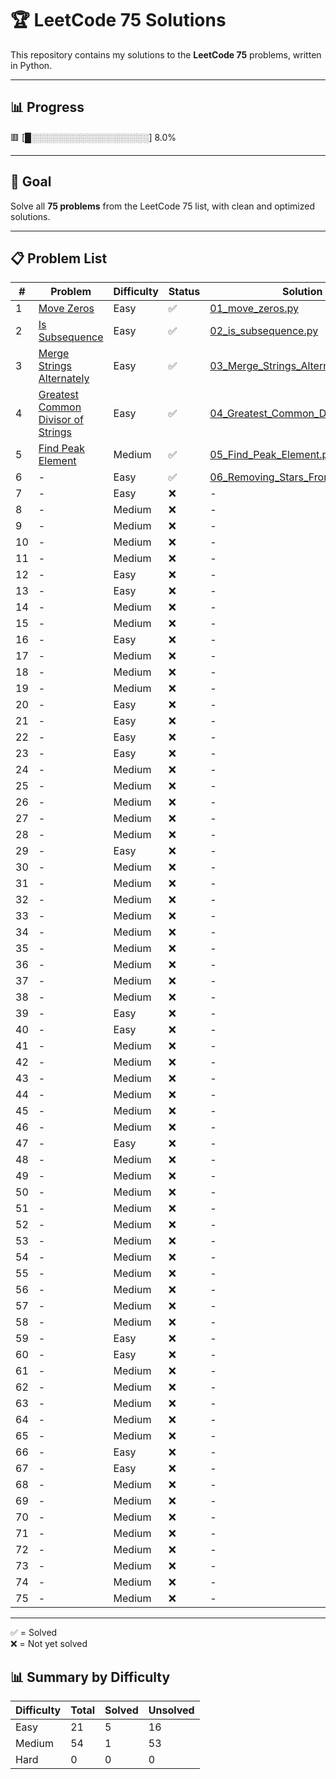 # 🏆 LeetCode 75 Solutions

This repository contains my solutions to the **LeetCode 75** problems, written in Python.

---

## 📊 Progress
🟥 [█░░░░░░░░░░░░░░░░░░░] 8.0%

---

## 🎯 Goal

Solve all **75 problems** from the LeetCode 75 list, with clean and optimized solutions.

---

## 📋 Problem List

| #   | Problem                                | Difficulty | Status | Solution Link                                |
| --- | -------------------------------------- | ---------- | ------ | -------------------------------------------- |
| 1 | [Move Zeros](https://leetcode.com/problems/move-zeroes/description/?envType=study-plan-v2&envId=leetcode-75) | Easy | ✅ | [01_move_zeros.py](01_move_zeros.py) |
| 2 | [Is Subsequence](https://leetcode.com/problems/is-subsequence/description/?envType=study-plan-v2&envId=leetcode-75) | Easy | ✅ | [02_is_subsequence.py](02_is_subsequence.py) |
| 3 | [Merge Strings Alternately](https://leetcode.com/problems/merge-strings-alternately/description/?envType=study-plan-v2&envId=leetcode-75) | Easy | ✅ | [03_Merge_Strings_Alternately.py](03_Merge_Strings_Alternately.py) |
| 4 | [Greatest Common Divisor of Strings](https://leetcode.com/problems/greatest-common-divisor-of-strings/description/?envType=study-plan-v2&envId=leetcode-75) | Easy | ✅ | [04_Greatest_Common_Divisor_of_Strings.py](04_Greatest_Common_Divisor_of_Strings.py) |
| 5 | [Find Peak Element](https://leetcode.com/problems/find-peak-element/?envType=study-plan-v2&envId=leetcode-75) | Medium | ✅ | [05_Find_Peak_Element.py](05_Find_Peak_Element.py) |
| 6 | - | Easy | ✅ | [06_Removing_Stars_From_a_String.py](06_Removing_Stars_From_a_String.py) |
| 7 | - | Easy | ❌ | - |
| 8 | - | Medium | ❌ | - |
| 9 | - | Medium | ❌ | - |
| 10 | - | Medium | ❌ | - |
| 11 | - | Medium | ❌ | - |
| 12 | - | Easy | ❌ | - |
| 13 | - | Easy | ❌ | - |
| 14 | - | Medium | ❌ | - |
| 15 | - | Medium | ❌ | - |
| 16 | - | Easy | ❌ | - |
| 17 | - | Medium | ❌ | - |
| 18 | - | Medium | ❌ | - |
| 19 | - | Medium | ❌ | - |
| 20 | - | Easy | ❌ | - |
| 21 | - | Easy | ❌ | - |
| 22 | - | Easy | ❌ | - |
| 23 | - | Easy | ❌ | - |
| 24 | - | Medium | ❌ | - |
| 25 | - | Medium | ❌ | - |
| 26 | - | Medium | ❌ | - |
| 27 | - | Medium | ❌ | - |
| 28 | - | Medium | ❌ | - |
| 29 | - | Easy | ❌ | - |
| 30 | - | Medium | ❌ | - |
| 31 | - | Medium | ❌ | - |
| 32 | - | Medium | ❌ | - |
| 33 | - | Medium | ❌ | - |
| 34 | - | Medium | ❌ | - |
| 35 | - | Medium | ❌ | - |
| 36 | - | Medium | ❌ | - |
| 37 | - | Medium | ❌ | - |
| 38 | - | Medium | ❌ | - |
| 39 | - | Easy | ❌ | - |
| 40 | - | Easy | ❌ | - |
| 41 | - | Medium | ❌ | - |
| 42 | - | Medium | ❌ | - |
| 43 | - | Medium | ❌ | - |
| 44 | - | Medium | ❌ | - |
| 45 | - | Medium | ❌ | - |
| 46 | - | Medium | ❌ | - |
| 47 | - | Easy | ❌ | - |
| 48 | - | Medium | ❌ | - |
| 49 | - | Medium | ❌ | - |
| 50 | - | Medium | ❌ | - |
| 51 | - | Medium | ❌ | - |
| 52 | - | Medium | ❌ | - |
| 53 | - | Medium | ❌ | - |
| 54 | - | Medium | ❌ | - |
| 55 | - | Medium | ❌ | - |
| 56 | - | Medium | ❌ | - |
| 57 | - | Medium | ❌ | - |
| 58 | - | Medium | ❌ | - |
| 59 | - | Easy | ❌ | - |
| 60 | - | Easy | ❌ | - |
| 61 | - | Medium | ❌ | - |
| 62 | - | Medium | ❌ | - |
| 63 | - | Medium | ❌ | - |
| 64 | - | Medium | ❌ | - |
| 65 | - | Medium | ❌ | - |
| 66 | - | Easy | ❌ | - |
| 67 | - | Easy | ❌ | - |
| 68 | - | Medium | ❌ | - |
| 69 | - | Medium | ❌ | - |
| 70 | - | Medium | ❌ | - |
| 71 | - | Medium | ❌ | - |
| 72 | - | Medium | ❌ | - |
| 73 | - | Medium | ❌ | - |
| 74 | - | Medium | ❌ | - |
| 75 | - | Medium | ❌ | - |

---

✅ = Solved  
❌ = Not yet solved

## 📊 Summary by Difficulty

| Difficulty | Total | Solved | Unsolved |
|------------|-------|--------|----------|
| Easy | 21 | 5 | 16 |
| Medium | 54 | 1 | 53 |
| Hard | 0 | 0 | 0 |
